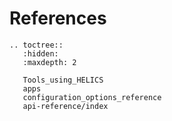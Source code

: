 # References

```eval_rst
.. toctree::
   :hidden:
   :maxdepth: 2

   Tools_using_HELICS
   apps
   configuration_options_reference
   api-reference/index


```
